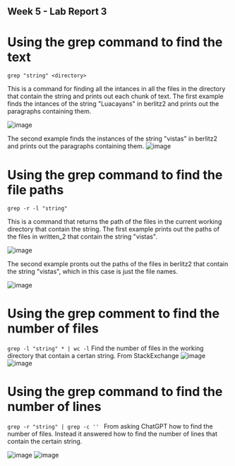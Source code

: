 ## Week 5 - Lab Report 3

# Using the grep command to find the text

`grep "string" <directory>`

This is a command for finding all the intances in all the files in the directory that contain the string and prints out each chunk of text. The first example finds the intances of the string "Luacayans" in berlitz2 and prints out the paragraphs containing them.

![image](https://user-images.githubusercontent.com/122491370/217715966-06780418-5968-4210-96fe-01c78b816b2b.png)

The second example finds the instances of the string "vistas" in berlitz2 and prints out the paragraphs containing them.
![image](https://user-images.githubusercontent.com/122491370/217716203-7f50395e-f887-4cb0-9d08-3d50b1ccfe34.png)

# Using the grep command to find the file paths

`grep -r -l "string"`

This is a command that returns the path of the files in the current working directory that contain the string. The first example prints out the paths of the files in written_2 that contain the string "vistas".

![image](https://user-images.githubusercontent.com/122491370/217707706-db3b9266-a3fe-41cf-821d-cc953d9d0641.png)

The second example pronts out the paths of the files in berlitz2 that contain the string "vistas", which in this case is just the file names.

![image](https://user-images.githubusercontent.com/122491370/217707758-fc2749c0-cf16-4f29-8c06-07f5132827ee.png)

# Using the grep comment to find the number of files

`grep -l "string" * | wc -l`
Find the number of files in the working directory that contain a certan string.
From StackExchange
![image](https://user-images.githubusercontent.com/122491370/217704120-0399b497-5337-41a8-89df-0134689264fb.png)
![image](https://user-images.githubusercontent.com/122491370/217707506-130328a7-4837-4b37-9b6d-f6993b5b87a4.png)

# Using the grep command to find the number of lines

`grep -r "string" | grep -c '' `
From asking ChatGPT how to find the number of files. Instead it answered how to find the number of lines that contain the certain string.

![image](https://user-images.githubusercontent.com/122491370/217708312-e194cd3e-ddfd-46d1-ab53-9b27ad98e497.png)
![image](https://user-images.githubusercontent.com/122491370/217708475-7d9c57b9-978c-4232-811f-bc7e950e5da1.png)
